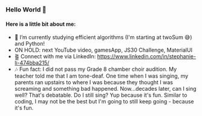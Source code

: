 ### Hello World 👋

<!-- **StephhyL/StephhyL** is a ✨ _special_ ✨ repository because its `README.md` (this file) appears on your GitHub profile. -->

<!-- Here are some ideas to get you started: -->

#### Here is a little bit about me:

- 🎥 I’m currently studying efficient algorithms (I'm starting at twoSum 😅) and Python! 
-  ON HOLD: next YouTube video, gamesApp, JS30 Challenge, MaterialUI
- ⪌ Connect with me via LinkedIn: https://www.linkedin.com/in/stephanie-li-474bba215/
- 🎶 Fun fact: I did not pass my Grade 8 chamber choir audition. My teacher told me that I am tone-deaf. One time when I was singing, my parents ran upstairs to where I was because they thought I was screaming and something bad happened. Now...decades later, can I sing well? That's debatable. Do I still sing? Yup because it's fun. Similar to coding, I may not be the best but I'm going to still keep going - because it's fun. 
